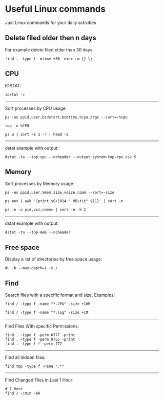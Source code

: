 # Useful Linux commands
Just Linux commands for your daily activities


## Delete filed older then n days

For example delete filed older than 30 days

```
find . -type f -mtime +30 -exec rm {} \;
```

## CPU

IOSTAT:
```
iostat -c
```
____________________________
Sort processes by CPU usage:
```
ps -eo ppid,user,bsdstart,bsdtime,%cpu,args --sort=-%cpu

top -o %CPU

ps u | sort -k 1 -r | head -5
```
____________________________
dstat example with output:
```
dstat -ta --top-cpu --noheader --output system-top-cpu.csv 5
```

## Memory

Sort processes by Memory usage:
```
ps -eo ppid,user,%mem,size,vsize,comm --sort=-size

ps aux | awk '{print $6/1024 " MB\t\t" $11}' | sort -n

ps -e -o pid,vsz,comm= | sort -n -k 2
```
____________________________
dstat example with output:
```
dstat -ta --top-mem --noheader
```

## Free space

Display a list of directories by free space usage:
```
du -h --max-depth=1 -x / 
```

## Find
Search files with a specific format and size. Examples:
```
find / -type f -name "*.JPG" -size +10M

find / -type f -name "*.log" -size +1M
```
____________________________
Find Files With specific Permissions:
```
find . -type f -perm 0777 -print
find . -type f -perm 0755 -print
find . -type f ! -perm 777
```
____________________________
Find all hidden files:
```
find tmp -type f -name ".*"
```
____________________________
Find Changed Files in Last 1 Hour:
```
# 1 Hour
find / -cmin -60
```
